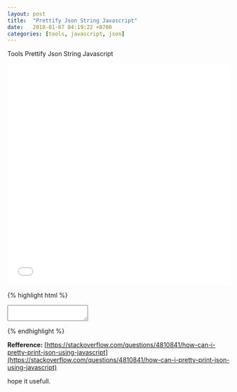 ```yaml
---
layout: post
title:  "Prettify Json String Javascript"
date:   2018-01-07 04:19:22 +0700
categories: [tools, javascript, json]
---
```

Tools Prettify Json String Javascript

<iframe width="100%" height="500" src="//jsfiddle.net/datagit/scyatnuj/1/embedded/html,result/dark/" allowfullscreen="allowfullscreen" allowpaymentrequest frameborder="0"></iframe>

{% highlight html %}
<textarea>
</textarea>
<script type="text/javascript">
var jsonobj = {"outcome" : "success", "result" : {"name" : "messaging-sockets", "default-interface" : "external", "include" : [], "socket-binding" : {"messaging" : {"name" : "messaging", "interface" : null, "port" : 5445, "fixed-port" : null, "multicast-address" : null, "multicast-port" : null}, "messaging-throughput" : {"name" : "messaging-throughput", "interface" : null, "port" : 5455, "fixed-port" : null, "multicast-address" : null, "multicast-port" : null}}}, "compensating-operation" : null};

$('textarea').text(JSON.stringify(jsonobj,null,'\t'));
</script>
{% endhighlight %}

**Refference:** [https://stackoverflow.com/questions/4810841/how-can-i-pretty-print-json-using-javascript](https://stackoverflow.com/questions/4810841/how-can-i-pretty-print-json-using-javascript)

hope it usefull.